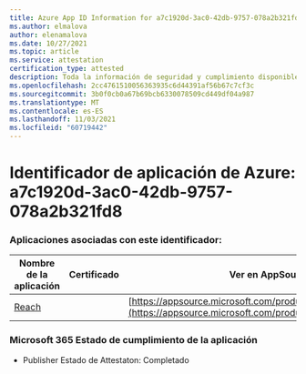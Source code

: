 ```yaml
---
title: Azure App ID Information for a7c1920d-3ac0-42db-9757-078a2b321fd8
ms.author: elmalova
author: elenamalova
ms.date: 10/27/2021
ms.topic: article
ms.service: attestation
certification_type: attested
description: Toda la información de seguridad y cumplimiento disponible para a7c1920d-3ac0-42db-9757-078a2b321fd8.
ms.openlocfilehash: 2cc4761510056363935c6d44391af56b67c7cf3c
ms.sourcegitcommit: 3b0f0cb0a67b69bcb6330078509cd449df04a987
ms.translationtype: MT
ms.contentlocale: es-ES
ms.lasthandoff: 11/03/2021
ms.locfileid: "60719442"
---
```

# <a name="azure-app-id-a7c1920d-3ac0-42db-9757-078a2b321fd8"></a>Identificador de aplicación de Azure: a7c1920d-3ac0-42db-9757-078a2b321fd8


### <a name="apps-associated-with-this-id"></a>Aplicaciones asociadas con este identificador:
| **Nombre de la aplicación** | **Certificado** | **Ver en AppSource** |
|--------------|---------------|-----------------------|
| [Reach](https://docs.microsoft.com/microsoft-365-app-certification/forward/WA200002045) |  | [https://appsource.microsoft.com/product/office/WA200002045](https://appsource.microsoft.com/product/office/WA200002045) |

### <a name="microsoft-365-app-compliance-status"></a>Microsoft 365 Estado de cumplimiento de la aplicación
- Publisher Estado de Attestaton: Completado

